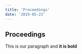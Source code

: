 ```yaml
---
title: 'Proceedings'
date: '2019-05-23'
---
```


## Proceedings

This is our paragraph and **it is bold**
